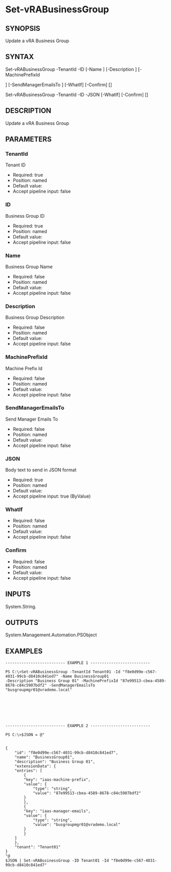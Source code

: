# Set-vRABusinessGroup

## SYNOPSIS
    
Update a vRA Business Group

## SYNTAX
 Set-vRABusinessGroup -TenantId <String> -ID <String> [-Name <String>] [-Description <String>] [-MachinePrefixId  <String>] [-SendManagerEmailsTo <String>] [-WhatIf] [-Confirm] [<CommonParameters>] Set-vRABusinessGroup -TenantId <String> -ID <String> -JSON <String> [-WhatIf] [-Confirm] [<CommonParameters>]    

## DESCRIPTION

Update a vRA Business Group

## PARAMETERS


### TenantId

Tenant ID

* Required: true
* Position: named
* Default value: 
* Accept pipeline input: false

### ID

Business Group ID

* Required: true
* Position: named
* Default value: 
* Accept pipeline input: false

### Name

Business Group Name

* Required: false
* Position: named
* Default value: 
* Accept pipeline input: false

### Description

Business Group Description

* Required: false
* Position: named
* Default value: 
* Accept pipeline input: false

### MachinePrefixId

Machine Prefix Id

* Required: false
* Position: named
* Default value: 
* Accept pipeline input: false

### SendManagerEmailsTo

Send Manager Emails To

* Required: false
* Position: named
* Default value: 
* Accept pipeline input: false

### JSON

Body text to send in JSON format

* Required: true
* Position: named
* Default value: 
* Accept pipeline input: true (ByValue)

### WhatIf


* Required: false
* Position: named
* Default value: 
* Accept pipeline input: false

### Confirm


* Required: false
* Position: named
* Default value: 
* Accept pipeline input: false

## INPUTS

System.String.

## OUTPUTS

System.Management.Automation.PSObject

## EXAMPLES
```
-------------------------- EXAMPLE 1 --------------------------

PS C:\>Set-vRABusinessGroup -TenantId Tenant01 -Id "f8e0d99e-c567-4031-99cb-d8410c841ed7" -Name BusinessGroup01 
-Description "Business Group 01" -MachinePrefixId "87e99513-cbea-4589-8678-c84c5907bdf2" -SendManagerEmailsTo 
"busgroupmgr01@vrademo.local"







-------------------------- EXAMPLE 2 --------------------------

PS C:\>$JSON = @"


{
    "id": "f8e0d99e-c567-4031-99cb-d8410c841ed7",
    "name": "BusinessGroup01",
    "description": "Business Group 01",
    "extensionData": {
    "entries": [
        {
        "key": "iaas-machine-prefix",
        "value": {
            "type": "string",
            "value": "87e99513-cbea-4589-8678-c84c5907bdf2"
        }
        },
        {
        "key": "iaas-manager-emails",
        "value": {
            "type": "string",
            "value": "busgroupmgr01@vrademo.local"
        }
        }
    ]
    },
    "tenant": "Tenant01"
}
"@
$JSON | Set-vRABusinessGroup -ID Tenant01 -Id "f8e0d99e-c567-4031-99cb-d8410c841ed7"
```

